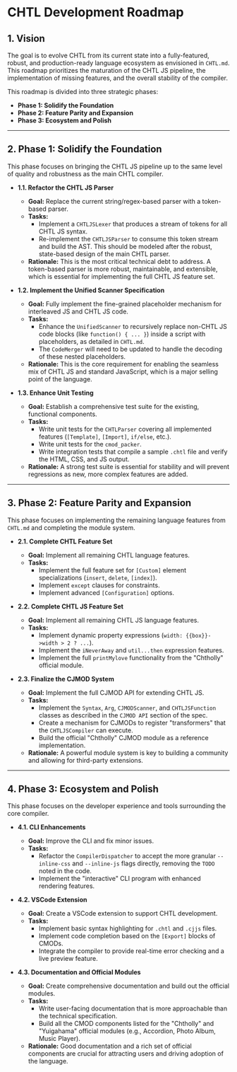 # CHTL Development Roadmap

## 1. Vision

The goal is to evolve CHTL from its current state into a fully-featured, robust, and production-ready language ecosystem as envisioned in `CHTL.md`. This roadmap prioritizes the maturation of the CHTL JS pipeline, the implementation of missing features, and the overall stability of the compiler.

This roadmap is divided into three strategic phases:
*   **Phase 1: Solidify the Foundation**
*   **Phase 2: Feature Parity and Expansion**
*   **Phase 3: Ecosystem and Polish**

---

## 2. Phase 1: Solidify the Foundation

This phase focuses on bringing the CHTL JS pipeline up to the same level of quality and robustness as the main CHTL compiler.

*   **1.1. Refactor the CHTL JS Parser**
    *   **Goal:** Replace the current string/regex-based parser with a token-based parser.
    *   **Tasks:**
        *   Implement a `CHTLJSLexer` that produces a stream of tokens for all CHTL JS syntax.
        *   Re-implement the `CHTLJSParser` to consume this token stream and build the AST. This should be modeled after the robust, state-based design of the main CHTL parser.
    *   **Rationale:** This is the most critical technical debt to address. A token-based parser is more robust, maintainable, and extensible, which is essential for implementing the full CHTL JS feature set.

*   **1.2. Implement the Unified Scanner Specification**
    *   **Goal:** Fully implement the fine-grained placeholder mechanism for interleaved JS and CHTL JS code.
    *   **Tasks:**
        *   Enhance the `UnifiedScanner` to recursively replace non-CHTL JS code blocks (like `function() { ... }`) inside a script with placeholders, as detailed in `CHTL.md`.
        *   The `CodeMerger` will need to be updated to handle the decoding of these nested placeholders.
    *   **Rationale:** This is the core requirement for enabling the seamless mix of CHTL JS and standard JavaScript, which is a major selling point of the language.

*   **1.3. Enhance Unit Testing**
    *   **Goal:** Establish a comprehensive test suite for the existing, functional components.
    *   **Tasks:**
        *   Write unit tests for the `CHTLParser` covering all implemented features (`[Template]`, `[Import]`, `if/else`, etc.).
        *   Write unit tests for the `cmod_packer`.
        *   Write integration tests that compile a sample `.chtl` file and verify the HTML, CSS, and JS output.
    *   **Rationale:** A strong test suite is essential for stability and will prevent regressions as new, more complex features are added.

---

## 3. Phase 2: Feature Parity and Expansion

This phase focuses on implementing the remaining language features from `CHTL.md` and completing the module system.

*   **2.1. Complete CHTL Feature Set**
    *   **Goal:** Implement all remaining CHTL language features.
    *   **Tasks:**
        *   Implement the full feature set for `[Custom]` element specializations (`insert`, `delete`, `[index]`).
        *   Implement `except` clauses for constraints.
        *   Implement advanced `[Configuration]` options.

*   **2.2. Complete CHTL JS Feature Set**
    *   **Goal:** Implement all remaining CHTL JS language features.
    *   **Tasks:**
        *   Implement dynamic property expressions (`width: {{box}}->width > 2 ? ...`).
        *   Implement the `iNeverAway` and `util...then` expression features.
        *   Implement the full `printMylove` functionality from the "Chtholly" official module.

*   **2.3. Finalize the CJMOD System**
    *   **Goal:** Implement the full CJMOD API for extending CHTL JS.
    *   **Tasks:**
        *   Implement the `Syntax`, `Arg`, `CJMODScanner`, and `CHTLJSFunction` classes as described in the `CJMOD API` section of the spec.
        *   Create a mechanism for CJMODs to register "transformers" that the `CHTLJSCompiler` can execute.
        *   Build the official "Chtholly" CJMOD module as a reference implementation.
    *   **Rationale:** A powerful module system is key to building a community and allowing for third-party extensions.

---

## 4. Phase 3: Ecosystem and Polish

This phase focuses on the developer experience and tools surrounding the core compiler.

*   **4.1. CLI Enhancements**
    *   **Goal:** Improve the CLI and fix minor issues.
    *   **Tasks:**
        *   Refactor the `CompilerDispatcher` to accept the more granular `--inline-css` and `--inline-js` flags directly, removing the `TODO` noted in the code.
        *   Implement the "interactive" CLI program with enhanced rendering features.

*   **4.2. VSCode Extension**
    *   **Goal:** Create a VSCode extension to support CHTL development.
    *   **Tasks:**
        *   Implement basic syntax highlighting for `.chtl` and `.cjjs` files.
        *   Implement code completion based on the `[Export]` blocks of CMODs.
        *   Integrate the compiler to provide real-time error checking and a live preview feature.

*   **4.3. Documentation and Official Modules**
    *   **Goal:** Create comprehensive documentation and build out the official modules.
    *   **Tasks:**
        *   Write user-facing documentation that is more approachable than the technical specification.
        *   Build all the CMOD components listed for the "Chtholly" and "Yuigahama" official modules (e.g., Accordion, Photo Album, Music Player).
    *   **Rationale:** Good documentation and a rich set of official components are crucial for attracting users and driving adoption of the language.